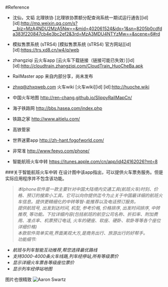 #Reference
* 沈仙，文韬 北理铁协 [北理铁协票额分配查询系统一期试运行通告][id]
[id]:http://mp.weixin.qq.com/s?__biz=MzA4NDU2MzA5Nw==&mid=402061524&idx=1&sn=8205b0cdfda383f220847cb4e3bc2ef2&3rd=MzA3MDU4NTYzMw==&scene=6#rd<br>
* 模拟售票系统 (sTRS4)  [模拟售票系统 (sTRS4) 官方网站][id]
[id]:https://trs.xd8.cn/w4/q/web<br>
* zhangziqi 云火车app [云火车下载链接（链接可能已失效）][id]
[id]:http://cloudtrain.zhangziqi.com/CloudTrain_HuoCheBa.apk<br>
* RailMaster app 来自内部分享，尚未发布
* zhxq@zhxqweb.com 火车wiki [火车wiki][id]
[id]:http://huoche.wiki<br>
* 中国火车地图 http://ren-chang.github.io/SlippyRailMapCn/

* 海子铁路网 http://bbs.hasea.com/index.php


* 铁路之家 http://www.aitielu.com/ 

* 高铁管家

* 世界迷雾app http://zh-hant.fogofworld.com/
* 非常准  http://www.feeyo.com/phone/
* 智能航班火车中转 https://itunes.apple.com/cn/app/id424162026?mt=8<br>



###关于智能航班火车中转
在设计图中该app指出，可以提供火车票务服务。但是实际应用程序并不包含该功能。

>*本Iphone软件是一款主要针对中国大陆境内交通工具(航班火车)时刻、价格、预订的搜索小工具。它可以向你提供迄今为止关于中国最详细的航班火车信息。提供更精细化的中转等智-能推荐以及电话预订服务。*<br>
 *提供航班号, 出发到达时间, 机型, 参考价格, 价格排序, 出发时间排序, 中转推荐, 等功能。下拉详细内容(包括航班的航空公司名称、折扣率、附加费用、准点率、机票预订电话, 火车的硬座、软座、硬卧、软卧等等各个座位详细价格)*<br>
*本款软件简单实用,界面美观大方,是商务出行、旅游出行的好帮手。*<br>
*功能细节:*
* *航班与列车智能互动推荐,帮您选择最优路线*
* *支持3000-4000条火车线路,列车经停站,所有等级票价*
* *显示详细火车票各等级座位票价*
* *显示列车经停站地图*

图片也很精致
![Aaron Swartz](http://cdn.feeyo.com/fimg/phone/iphone_03.gif)



